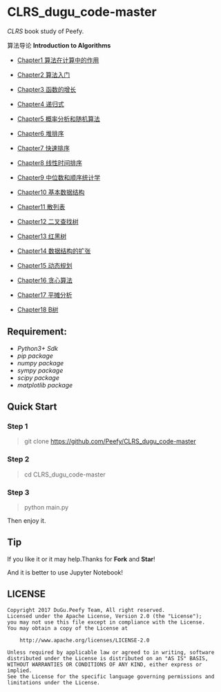 # CLRS_dugu_code-master

*CLRS* book study of Peefy.

算法导论 **Introduction to Algorithms**

* [Chapter1 算法在计算中的作用](https://github.com/Peefy/CLRS_dugu_code-master/tree/master/src/chapter1)

* [Chapter2 算法入门](https://github.com/Peefy/CLRS_dugu_code-master/tree/master/src/chapter2)

* [Chapter3 函数的增长](https://github.com/Peefy/CLRS_dugu_code-master/tree/master/src/chapter3)

* [Chapter4 递归式](https://github.com/Peefy/CLRS_dugu_code-master/tree/master/src/chapter4)

* [Chapter5 概率分析和随机算法](https://github.com/Peefy/CLRS_dugu_code-master/tree/master/src/chapter5)

* [Chapter6 堆排序](https://github.com/Peefy/CLRS_dugu_code-master/tree/master/src/chapter6)

* [Chapter7 快速排序](https://github.com/Peefy/CLRS_dugu_code-master/tree/master/src/chapter7)

* [Chapter8 线性时间排序](https://github.com/Peefy/CLRS_dugu_code-master/tree/master/src/chapter8)

* [Chapter9 中位数和顺序统计学](https://github.com/Peefy/CLRS_dugu_code-master/tree/master/src/chapter9)

* [Chapter10 基本数据结构](https://github.com/Peefy/CLRS_dugu_code-master/tree/master/src/chapter10)

* [Chapter11 散列表](https://github.com/Peefy/CLRS_dugu_code-master/tree/master/src/chapter11)

* [Chapter12 二叉查找树](https://github.com/Peefy/CLRS_dugu_code-master/tree/master/src/chapter12)

* [Chapter13 红黑树](https://github.com/Peefy/CLRS_dugu_code-master/tree/master/src/chapter13)

* [Chapter14 数据结构的扩张](https://github.com/Peefy/CLRS_dugu_code-master/tree/master/src/chapter14)

* [Chapter15 动态规划](https://github.com/Peefy/CLRS_dugu_code-master/tree/master/src/chapter15)

* [Chapter16 贪心算法](https://github.com/Peefy/CLRS_dugu_code-master/tree/master/src/chapter16)

* [Chapter17 平摊分析](https://github.com/Peefy/CLRS_dugu_code-master/tree/master/src/chapter17)

* [Chapter18 B树](https://github.com/Peefy/CLRS_dugu_code-master/tree/master/src/chapter18)

## Requirement:

* *Python3+ Sdk*
* *pip package*
* *numpy package*
* *sympy package*
* *scipy package*
* *matplotlib package*

## Quick Start

### Step 1

> git clone https://github.com/Peefy/CLRS_dugu_code-master

### Step 2

> cd CLRS_dugu_code-master

### Step 3

> python main.py

Then enjoy it.

## Tip

If you like it or it may help.Thanks for **Fork** and **Star**!

And it is better to use Jupyter Notebook!

## LICENSE

```
Copyright 2017 DuGu.Peefy Team, All right reserved.
Licensed under the Apache License, Version 2.0 (the "License");
you may not use this file except in compliance with the License.
You may obtain a copy of the License at

    http://www.apache.org/licenses/LICENSE-2.0

Unless required by applicable law or agreed to in writing, software
distributed under the License is distributed on an "AS IS" BASIS,
WITHOUT WARRANTIES OR CONDITIONS OF ANY KIND, either express or implied.
See the License for the specific language governing permissions and
limitations under the License.
```



